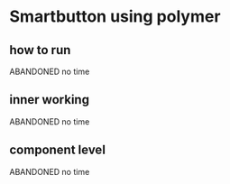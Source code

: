 # Smartbutton using polymer

## how to run

ABANDONED no time
	
## inner working

ABANDONED no time
	
## component level

ABANDONED no time
	